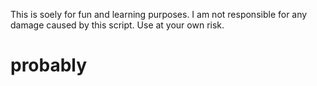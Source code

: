 This is soely for fun and learning purposes. I am not responsible for any damage caused by this script. Use at your own risk.
# probably
